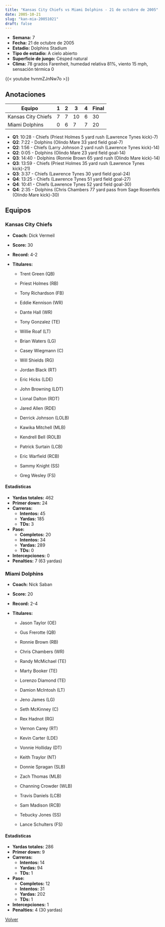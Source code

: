 ```yaml
---
title: "Kansas City Chiefs vs Miami Dolphins - 21 de octubre de 2005"
date: 2005-10-21
slug: "kan-mia-20051021"
draft: false
---
```


- **Semana:** 7
- **Fecha:** 21 de octubre de 2005
- **Estadio:** Dolphins Stadium
- **Tipo de estadio:** A cielo abierto
- **Superficie de juego:** Césped natural
- **Clima:** 78 grados Farenheit, humedad relativa 81%, viento 15 mph, sensación térmica 0


{{< youtube hvnmZJnNw7o >}}


## Anotaciones
| Equipo | 1 | 2 | 3 | 4 | Final |
|--------|---|---|---|---|-------|
| Kansas City Chiefs  | 7 | 7 | 10 | 6  | 30 |
| Miami Dolphins  | 0 | 6 | 7 | 7  | 20 |
- **Q1**: 10:28 - Chiefs (Priest Holmes 5 yard rush (Lawrence Tynes kick)-7)
- **Q2**: 7:22 - Dolphins (Olindo Mare 33 yard field goal-7)
- **Q2**: 1:56 - Chiefs (Larry Johnson 2 yard rush (Lawrence Tynes kick)-14)
- **Q2**: 0:05 - Dolphins (Olindo Mare 23 yard field goal-14)
- **Q3**: 14:40 - Dolphins (Ronnie Brown 65 yard rush (Olindo Mare kick)-14)
- **Q3**: 13:59 - Chiefs (Priest Holmes 35 yard rush (Lawrence Tynes kick)-21)
- **Q3**: 3:37 - Chiefs (Lawrence Tynes 30 yard field goal-24)
- **Q4**: 13:25 - Chiefs (Lawrence Tynes 51 yard field goal-27)
- **Q4**: 10:41 - Chiefs (Lawrence Tynes 52 yard field goal-30)
- **Q4**: 2:35 - Dolphins (Chris Chambers 77 yard pass from Sage Rosenfels (Olindo Mare kick)-30)


## Equipos


### Kansas City Chiefs
* **Coach:** Dick Vermeil
* **Score:** 30
* **Record:** 4-2
* **Titulares:** 

  * Trent Green (QB) 

  * Priest Holmes (RB) 

  * Tony Richardson (FB) 

  * Eddie Kennison (WR) 

  * Dante Hall (WR) 

  * Tony Gonzalez (TE) 

  * Willie Roaf (LT) 

  * Brian Waters (LG) 

  * Casey Wiegmann (C) 

  * Will Shields (RG) 

  * Jordan Black (RT) 

  * Eric Hicks (LDE) 

  * John Browning (LDT) 

  * Lional Dalton (RDT) 

  * Jared Allen (RDE) 

  * Derrick Johnson (LOLB) 

  * Kawika Mitchell (MLB) 

  * Kendrell Bell (ROLB) 

  * Patrick Surtain (LCB) 

  * Eric Warfield (RCB) 

  * Sammy Knight (SS) 

  * Greg Wesley (FS) 

#### Estadísticas
* **Yardas totales:** 462
* **Primer down:** 24
* **Carreras:**
  * **Intentos:** 45
  * **Yardas:** 185
  * **TDs:** 3
* **Pase:**
  * **Completos:** 20
  * **Intentos:** 34
  * **Yardas:** 289
  * **TDs:** 0
* **Intercepciones:** 0
* **Penalties:** 7 (63 yardas)

### Miami Dolphins
* **Coach:** Nick Saban
* **Score:** 20
* **Record:** 2-4
* **Titulares:** 

  * Jason Taylor (OE) 

  * Gus Frerotte (QB) 

  * Ronnie Brown (RB) 

  * Chris Chambers (WR) 

  * Randy McMichael (TE) 

  * Marty Booker (TE) 

  * Lorenzo Diamond (TE) 

  * Damion McIntosh (LT) 

  * Jeno James (LG) 

  * Seth McKinney (C) 

  * Rex Hadnot (RG) 

  * Vernon Carey (RT) 

  * Kevin Carter (LDE) 

  * Vonnie Holliday (DT) 

  * Keith Traylor (NT) 

  * Donnie Spragan (SLB) 

  * Zach Thomas (MLB) 

  * Channing Crowder (WLB) 

  * Travis Daniels (LCB) 

  * Sam Madison (RCB) 

  * Tebucky Jones (SS) 

  * Lance Schulters (FS) 

#### Estadísticas
* **Yardas totales:** 286
* **Primer down:** 9
* **Carreras:**
  * **Intentos:** 14
  * **Yardas:** 94
  * **TDs:** 1
* **Pase:**
  * **Completos:** 12
  * **Intentos:** 31
  * **Yardas:** 202
  * **TDs:** 1
* **Intercepciones:** 1
* **Penalties:** 4 (30 yardas)


[Volver](/historia/2005)
